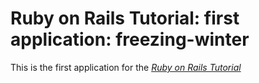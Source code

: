 # Ruby on Rails Tutorial: first application: freezing-winter

This is the first application for the
[*Ruby on Rails Tutorial*](http://railstutorial.org/)